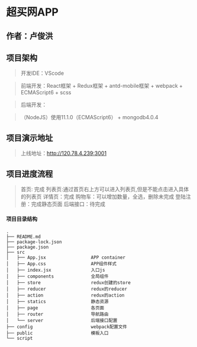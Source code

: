 # 超买网APP
## 作者：卢俊洪

## 项目架构

>开发IDE：VScode

>前端开发：React框架 + Redux框架 + antd-mobile框架 + webpack + ECMAScript6 + scss

>后端开发：

>（NodeJS）使用11.1.0（ECMAScript6） + mongodb4.0.4

## 项目演示地址
>上线地址：http://120.78.4.239:3001

## 项目进度流程
>首页: 完成
>列表页:通过首页右上方可以进入列表页,但是不能点击进入具体的列表页
>详情页：完成
>购物车：可以增加数量，全选，删除未完成
>登陆注册：完成静态页面
>后端接口：待完成

#### 项目目录结构
```
.
├── README.md
├── package-lock.json
├── package.json
├── src
│   ├── App.jsx                 APP container
│   ├── App.css                 APP组件样式
│   ├── index.jsx               入口js
│   ├── components              全局组件
│   ├── store                   redux创建的store
│   ├── reducer                 redux的reducer
│   ├── action                  redux的action
│   ├── statics                 静态资源
│   ├── page                    各页面
│   ├── router                  导航路由
│   └── server                  后端接口配置
├── config                      webpack配置文件
├── public                      模板入口
└── script                      
                    
```
